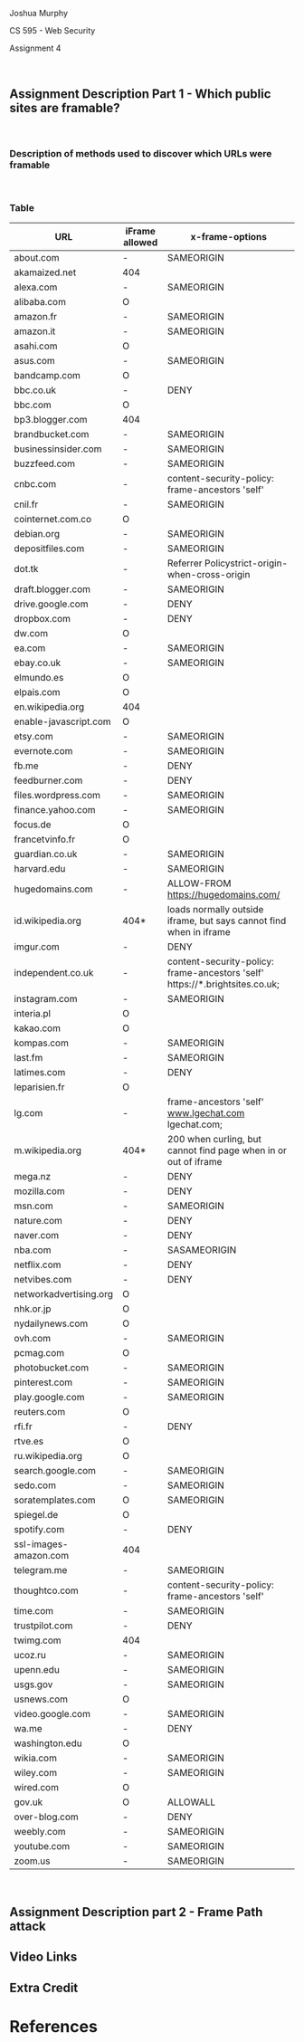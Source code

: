 Joshua Murphy

CS 595 - Web Security

Assignment 4 

<br/>

## Assignment Description Part 1 - Which public sites are framable?

<br/>

### Description of methods used to discover which URLs were framable

<br/>



### Table 

|URL                   |iFrame allowed|x-frame-options                                                            |
|----------------------|-------------|----------------------------------------------------------------------------|
|about.com             |-            |SAMEORIGIN                                                                  |
|akamaized.net         |404          |                                                                            |
|alexa.com             |-            |SAMEORIGIN                                                                  |
|alibaba.com           |O            |                                                                            |
|amazon.fr             |-            |SAMEORIGIN                                                                  |
|amazon.it             |-            |SAMEORIGIN                                                                  |
|asahi.com             |O            |                                                                            |
|asus.com              |-            |SAMEORIGIN                                                                  |
|bandcamp.com          |O            |                                                                            |
|bbc.co.uk             |-            |DENY                                                                        |
|bbc.com               |O            |                                                                            |
|bp3.blogger.com       |404          |                                                                            |
|brandbucket.com       |-            |SAMEORIGIN                                                                  |
|businessinsider.com   |-            |SAMEORIGIN                                                                  |
|buzzfeed.com          |-            |SAMEORIGIN                                                                  |
|cnbc.com              |-            |content-security-policy: frame-ancestors 'self'                             |
|cnil.fr               |-            |SAMEORIGIN                                                                  |
|cointernet.com.co     |O            |                                                                            |
|debian.org            |-            |SAMEORIGIN                                                                  |
|depositfiles.com      |-            |SAMEORIGIN                                                                  |
|dot.tk                |-            |Referrer Policystrict-origin-when-cross-origin                              |
|draft.blogger.com     |-            |SAMEORIGIN                                                                  |
|drive.google.com      |-            |DENY                                                                        |
|dropbox.com           |-            |DENY                                                                        |
|dw.com                |O            |                                                                            |
|ea.com                |-            |SAMEORIGIN                                                                  |
|ebay.co.uk            |-            |SAMEORIGIN                                                                  |
|elmundo.es            |O            |                                                                            |
|elpais.com            |O            |                                                                            |
|en.wikipedia.org      |404          |                                                                            |
|enable-javascript.com |O            |                                                                            |
|etsy.com              |-            |SAMEORIGIN                                                                  |
|evernote.com          |-            |SAMEORIGIN                                                                  |
|fb.me                 |-            |DENY                                                                        |
|feedburner.com        |-            |DENY                                                                        |
|files.wordpress.com   |-            |SAMEORIGIN                                                                  |
|finance.yahoo.com     |-            |SAMEORIGIN                                                                  |
|focus.de              |O            |                                                                            |
|francetvinfo.fr       |O            |                                                                            |
|guardian.co.uk        |-            |SAMEORIGIN                                                                  |
|harvard.edu           |-            |SAMEORIGIN                                                                  |
|hugedomains.com       |-            |ALLOW-FROM https://hugedomains.com/                                         |
|id.wikipedia.org      |404*         |loads normally outside iframe, but says cannot find when in iframe          |
|imgur.com             |-            |DENY                                                                        |
|independent.co.uk     |-            |content-security-policy: frame-ancestors 'self' https://*.brightsites.co.uk;|
|instagram.com         |-            |SAMEORIGIN                                                                  |
|interia.pl            |O            |                                                                            |
|kakao.com             |O            |                                                                            |
|kompas.com            |-            |SAMEORIGIN                                                                  |
|last.fm               |-            |SAMEORIGIN                                                                  |
|latimes.com           |-            |DENY                                                                        |
|leparisien.fr         |O            |                                                                            |
|lg.com                |-            |frame-ancestors 'self' www.lgechat.com lgechat.com;                         |
|m.wikipedia.org       |404*         |200 when curling, but cannot find page when in or out of iframe             |
|mega.nz               |-            |DENY                                                                        |
|mozilla.com           |-            |DENY                                                                        |
|msn.com               |-            |SAMEORIGIN                                                                  |
|nature.com            |-            |DENY                                                                        |
|naver.com             |-            |DENY                                                                        |
|nba.com               |-            |SASAMEORIGIN                                                                |
|netflix.com           |-            |DENY                                                                        |
|netvibes.com          |-            |DENY                                                                        |
|networkadvertising.org|O            |                                                                            |
|nhk.or.jp             |O            |                                                                            |
|nydailynews.com       |O            |                                                                            |
|ovh.com               |-            |SAMEORIGIN                                                                  |
|pcmag.com             |O            |                                                                            |
|photobucket.com       |-            |SAMEORIGIN                                                                  |
|pinterest.com         |-            |SAMEORIGIN                                                                  |
|play.google.com       |-            |SAMEORIGIN                                                                  |
|reuters.com           |O            |                                                                            |
|rfi.fr                |-            |DENY                                                                        |
|rtve.es               |O            |                                                                            |
|ru.wikipedia.org      |O            |                                                                            |
|search.google.com     |-            |SAMEORIGIN                                                                  |
|sedo.com              |-            |SAMEORIGIN                                                                  |
|soratemplates.com     |O            |SAMEORIGIN                                                                  |
|spiegel.de            |O            |                                                                            |
|spotify.com           |-            |DENY                                                                        |
|ssl-images-amazon.com |404          |                                                                            |
|telegram.me           |-            |SAMEORIGIN                                                                  |
|thoughtco.com         |-            |content-security-policy: frame-ancestors 'self'                             |
|time.com              |-            |SAMEORIGIN                                                                  |
|trustpilot.com        |-            |DENY                                                                        |
|twimg.com             |404          |                                                                            |
|ucoz.ru               |-            |SAMEORIGIN                                                                  |
|upenn.edu             |-            |SAMEORIGIN                                                                  |
|usgs.gov              |-            |SAMEORIGIN                                                                  |
|usnews.com            |O            |                                                                            |
|video.google.com      |-            |SAMEORIGIN                                                                  |
|wa.me                 |-            |DENY                                                                        |
|washington.edu        |O            |                                                                            |
|wikia.com             |-            |SAMEORIGIN                                                                  |
|wiley.com             |-            |SAMEORIGIN                                                                  |
|wired.com             |O            |                                                                            |
|gov.uk                |O            |ALLOWALL                                                                    |
|over-blog.com         |-            |DENY                                                                        |
|weebly.com            |-            |SAMEORIGIN                                                                  |
|youtube.com           |-            |SAMEORIGIN                                                                  |
|zoom.us               |-            |SAMEORIGIN                                                                  |

</br>

## Assignment Description part 2 - Frame Path attack



## Video Links




## Extra Credit






# References

